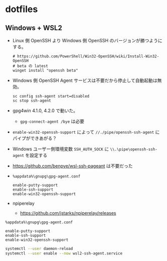 # dotfiles

## Windows + WSL2

- Linux 側 OpenSSH より Windows 側 OpenSSH のバージョンが勝つようにする。
  ```
  # https://github.com/PowerShell/Win32-OpenSSH/wiki/Install-Win32-OpenSSH
  # beta の latest
  winget install "openssh beta"
  ```
- Windows 側 OpenSSH Agent サービスは不要だから停止して自動起動は無効。
  ```
  sc config ssh-agent start=disabled
  sc stop ssh-agent
  ```
- gpg4win 4.1.0, 4.2.0 で動いた。
  - `gpg-connect-agent /bye` は必要
- `enable-win32-openssh-support` によって `//./pipe/openssh-ssh-agent` にパイプができあがる？
- Windows ユーザー側環境変数 `SSH_AUTH_SOCK` に `\\.\pipe\openssh-ssh-agent` を設定する
- https://github.com/benpye/wsl-ssh-pageant は不要だった

- `%appdata%\gnupg\gpg-agent.conf`
  ```
  enable-putty-support
  enable-ssh-support
  enable-win32-openssh-support
  ```

- npiperelay
  - https://github.com/jstarks/npiperelay/releases

`%appdata%\gnupg\gpg-agent.conf`
```
enable-putty-support
enable-ssh-support
enable-win32-openssh-support
```

```sh
systemctl --user daemon-reload
systemctl --user enable --now wsl2-ssh-agent.service
```
